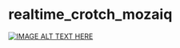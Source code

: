 # realtime_crotch_mozaiq

[![IMAGE ALT TEXT HERE](http://img.youtube.com/vi/5TQ4fL6hdy0/0.jpg)](http://www.youtube.com/watch?v=5TQ4fL6hdy0)
